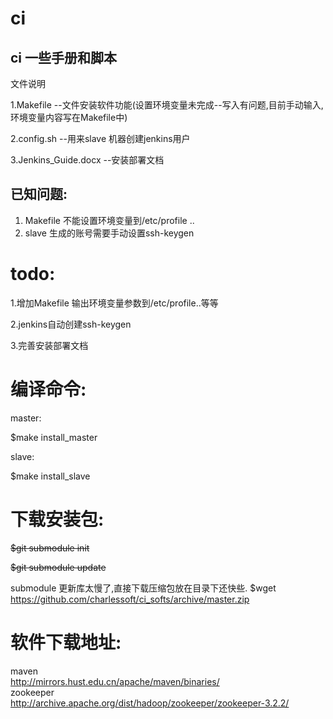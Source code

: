 ci
==

ci 一些手册和脚本
---
文件说明

1.Makefile --文件安装软件功能(设置环境变量未完成--写入有问题,目前手动输入,环境变量内容写在Makefile中)

2.config.sh --用来slave 机器创建jenkins用户

3.Jenkins_Guide.docx --安装部署文档

已知问题:
---
1. Makefile 不能设置环境变量到/etc/profile ..
2. slave 生成的账号需要手动设置ssh-keygen 

todo:
===
1.增加Makefile 输出环境变量参数到/etc/profile..等等 

2.jenkins自动创建ssh-keygen

3.完善安装部署文档


编译命令:
===
master:

$make install_master


slave:

$make install_slave

下载安装包:
===
<del>$git submodule init</del>

<del>$git submodule update</del>

submodule 更新库太慢了,直接下载压缩包放在目录下还快些.
$wget https://github.com/charlessoft/ci_softs/archive/master.zip 


软件下载地址:
===
maven  
http://mirrors.hust.edu.cn/apache/maven/binaries/  
zookeeper  
http://archive.apache.org/dist/hadoop/zookeeper/zookeeper-3.2.2/  

